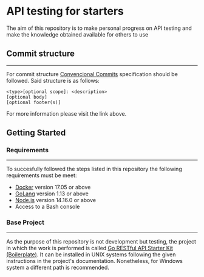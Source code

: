 # API testing for starters

The aim of this repository is to make personal progress on API
testing and make the knowledge obtained available for others
to use

## Commit structure
* * *

For commit structure [Convencional Commits](https://www.conventionalcommits.org/en/v1.0.0/#summary) specification should be followed. Said structure is as follows:

```
<type>[optional scope]: <description>
[optional body]
[optional footer(s)]
```

For more information please visit the link above.


## Getting Started

### Requirements
* * *

To succesfully followed the steps listed in this repository the following requirements must be meet:

- [Docker](https://www.docker.com/get-started) version 17.05 or above
- [GoLang](https://golang.org/doc/install) version 1.13 or above
- [Node.js](https://nodejs.org/en/) version 14.16.0 or above
- Access to a Bash console

### Base Project
* * *

As the purpose of this repository is not development but testing,
the project in which the work is performed is called [Go RESTful API Starter Kit (Boilerplate)](https://github.com/qiangxue/go-rest-api). It can be installed in UNIX systems following the given instructions in the project's documentation.
Nonetheless, for Windows system a different path is recommended.
